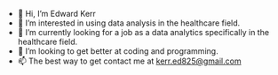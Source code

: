 - 👋 Hi, I’m Edward Kerr
- 👀 I’m interested in using data analysis in the healthcare field.
- 🌱 I’m currently looking for a job as a data analytics specifically in the healthcare field.
- 💞️ I’m looking to get better at coding and programming.
- 📫 The best way to get contact me at kerr.ed825@gmail.com

<!---
Silver-Swan/Silver-Swan is a ✨ special ✨ repository because its `README.md` (this file) appears on your GitHub profile.
You can click the Preview link to take a look at your changes.
--->

